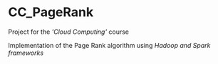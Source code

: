 # CC_PageRank
Project for the <i>'Cloud Computing'</i> course

Implementation of the Page Rank algorithm using <i>Hadoop<i/> and <i>Spark</i> frameworks
